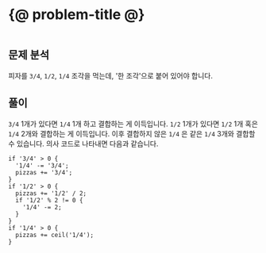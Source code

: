# {@ problem-title @}

~~~problem-info-table
~~~

## 문제 분석

피자를 `3/4`, `1/2`, `1/4` 조각을 먹는데, '한 조각'으로 붙어 있어야 합니다.

## 풀이

`3/4` 1개가 있다면 `1/4` 1개 하고 결합하는 게 이득입니다.
`1/2` 1개가 있다면 `1/2` 1개 혹은 `1/4` 2개와 결합하는 게 이득입니다.
이후 결합하지 않은 `1/4` 은 같은 `1/4` 3개와 결합할 수 있습니다.
의사 코드로 나타내면 다음과 같습니다.

```pseudo-node
if '3/4' > 0 {
  '1/4' -= '3/4';
  pizzas += '3/4';
}
if '1/2' > 0 {
  pizzas += '1/2' / 2;
  if '1/2' % 2 != 0 {
    '1/4' -= 2;
  } 
}
if '1/4' > 0 {
  pizzas += ceil('1/4');
}
